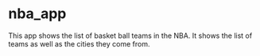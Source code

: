 # nba_app

This app shows the list of basket ball teams in the NBA. It shows the list of teams as well as the cities they come from.
